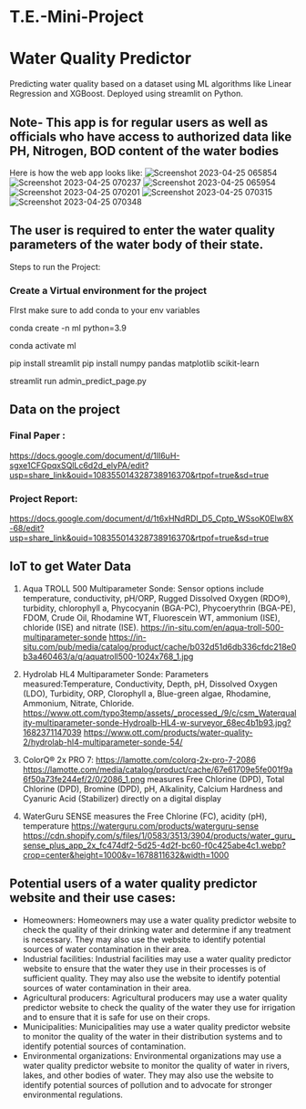 # T.E.-Mini-Project

# Water Quality Predictor
Predicting water quality based on a dataset using ML algorithms like Linear Regression and XGBoost. Deployed using streamlit on Python.
## Note- This app is for regular users as well as officials who have access to authorized data like PH, Nitrogen, BOD content of the water bodies

Here is how the web app looks like:
![Screenshot 2023-04-25 065854](https://user-images.githubusercontent.com/121672287/234153198-3f023791-3243-4dd6-9866-3bd44da90122.png)
![Screenshot 2023-04-25 070237](https://user-images.githubusercontent.com/121672287/234153222-52606637-bed9-43d6-a4cd-0437daa24240.png)
![Screenshot 2023-04-25 065954](https://user-images.githubusercontent.com/121672287/234153236-339e3fce-8d0a-4a4a-95ef-aff9c8b38051.png)
![Screenshot 2023-04-25 070201](https://user-images.githubusercontent.com/121672287/234153211-9c0c1843-f971-4d27-9d24-66c4d4de7b46.png)
![Screenshot 2023-04-25 070315](https://user-images.githubusercontent.com/121672287/234153256-b2df527e-6c68-4a2b-9aa2-ee3ae6163981.png)
![Screenshot 2023-04-25 070348](https://user-images.githubusercontent.com/121672287/234153264-c4c5bca1-5a89-4d94-a225-42fa0611c722.png)

## The user is required to enter the water quality parameters of the water body of their state.</li>


Steps to run the Project:

### Create a Virtual environment for the project
FIrst make sure to add conda to your env variables

conda create -n ml python=3.9

conda activate ml

pip install streamlit
pip install numpy pandas matplotlib scikit-learn

streamlit run admin_predict_page.py


## Data on the project
### Final Paper : 
https://docs.google.com/document/d/1lI6uH-sgxe1CFGpqxSQlLc6d2d_elyPA/edit?usp=share_link&ouid=108355014328738916370&rtpof=true&sd=true
### Project Report:
https://docs.google.com/document/d/1t6xHNdRDl_D5_Cptp_WSsoK0Elw8X-68/edit?usp=share_link&ouid=108355014328738916370&rtpof=true&sd=true 


## IoT to get Water Data

1. Aqua TROLL 500 Multiparameter Sonde:
Sensor options include temperature, conductivity, pH/ORP, Rugged Dissolved Oxygen (RDO®), turbidity, chlorophyll a, Phycocyanin (BGA-PC), Phycoerythrin (BGA-PE), FDOM, Crude Oil, Rhodamine WT, Fluorescein WT, ammonium (ISE), chloride (ISE) and nitrate (ISE).
https://in-situ.com/en/aqua-troll-500-multiparameter-sonde
https://in-situ.com/pub/media/catalog/product/cache/b032d51d6db336cfdc218e0b3a460463/a/q/aquatroll500-1024x768_1.jpg 

2. Hydrolab HL4 Multiparameter Sonde:
Parameters measured:Temperature, Conductivity, Depth, pH, Dissolved Oxygen (LDO), Turbidity, ORP, Clorophyll a, Blue-green algae, Rhodamine, Ammonium, Nitrate, Chloride.
https://www.ott.com/typo3temp/assets/_processed_/9/c/csm_Waterquality-multiparameter-sonde-Hydroalb-HL4-w-surveyor_68ec4b1b93.jpg?1682371147039
https://www.ott.com/products/water-quality-2/hydrolab-hl4-multiparameter-sonde-54/

3. ColorQ® 2x PRO 7:
https://lamotte.com/colorq-2x-pro-7-2086
https://lamotte.com/media/catalog/product/cache/67e61709e5fe001f9a6f50a73fe244ef/2/0/2086_1.png
measures Free Chlorine (DPD), Total Chlorine (DPD), Bromine (DPD), pH, Alkalinity, Calcium Hardness and Cyanuric Acid (Stabilizer) directly on a digital display

4. WaterGuru SENSE
measures the Free Chlorine (FC), acidity (pH), temperature
https://waterguru.com/products/waterguru-sense 
https://cdn.shopify.com/s/files/1/0583/3513/3904/products/water_guru_sense_plus_app_2x_fc474df2-5d25-4d2f-bc60-f0c425abe4c1.webp?crop=center&height=1000&v=1678811632&width=1000 

## Potential users of a water quality predictor website and their use cases:
* Homeowners: Homeowners may use a water quality predictor website to check the quality of their drinking water and determine if any treatment is necessary. They may also use the website to identify potential sources of water contamination in their area.
* Industrial facilities: Industrial facilities may use a water quality predictor website to ensure that the water they use in their processes is of sufficient quality. They may also use the website to identify potential sources of water contamination in their area.
* Agricultural producers: Agricultural producers may use a water quality predictor website to check the quality of the water they use for irrigation and to ensure that it is safe for use on their crops.
* Municipalities: Municipalities may use a water quality predictor website to monitor the quality of the water in their distribution systems and to identify potential sources of contamination.
* Environmental organizations: Environmental organizations may use a water quality predictor website to monitor the quality of water in rivers, lakes, and other bodies of water. They may also use the website to identify potential sources of pollution and to advocate for stronger environmental regulations.